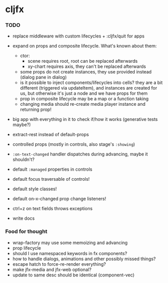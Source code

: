 # cljfx

### TODO

- replace middleware with custom lifecycles + :cljfx/quit for apps
- expand on props and composite lifecycle. What's known about them:
  - ctor:
    - scene requires root, root can be replaced afterwards
    - xy-chart requires axis, they can't be replaced afterwards
  - some props do not create instances, they use provided instead
    (dialog pane in dialog)
  - is it possible to inject components/lifecycles into cells? they are
    a bit different (triggered via updateItem), and instances are
    created for us, but otherwise it's just a node and we have props for
    them
  - prop in composite lifecycle may be a map or a function taking
  - changing media should re-create media player
  instance and returning prop!

- big app with everything in it to check if/how it works (generative
  tests maybe?)
- extract-rest instead of default-props
- controlled props (mostly in controls, also stage's `:showing`)
- `:on-text-changed` handler dispatches during advancing, maybe it
  shouldn't?
- default `:managed` properties in controls
- default focus traversable of controls!
- default style classes!
- default on-x-changed prop change listeners!
- ctrl+z on text fields throws exceptions
- write docs

### Food for thought
- wrap-factory may use some memoizing and advancing
- prop lifecycle
- should I use namespaced keywords in fx components?
- how to handle dialogs, animations and other possibly missed things?
- escape hatch to force-re-render everything?
- make jfx-media and jfx-web optional?
- update to same desc should be identical (component-vec)